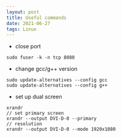 ```yaml
---
layout: post
title: Useful commands 
date: 2021-06-27
tags: Linux 
---
```


- close port
```
sudo fuser -k -n tcp 8080
```

- change gcc/g++ version
```
sudo update-alternatives --config gcc
sudo update-alternatives --config g++
```

- set up dual screen
```
xrandr
// set primary screen
xrandr --output DVI-D-0 --primary
// resolution
xrandr --output DVI-D-0 --mode 1920x1080
```
